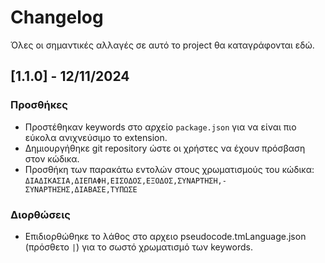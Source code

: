 # Changelog

Όλες οι σημαντικές αλλαγές σε αυτό το project θα καταγράφονται εδώ.

## [1.1.0] - 12/11/2024
### Προσθήκες
- Προστέθηκαν keywords στο αρχείο `package.json` για να είναι πιο εύκολα ανιχνεύσιμο το extension.
- Δημιουργήθηκε git repository ώστε οι χρήστες να έχουν πρόσβαση στον κώδικα.
- Προσθήκη των παρακάτω εντολών στους χρωματισμούς του κώδικα: ```ΔΙΑΔΙΚΑΣΙΑ,ΔΙΕΠΑΦΗ,ΕΙΣΟΔΟΣ,ΕΞΟΔΟΣ,ΣΥΝΑΡΤΗΣΗ,-ΣΥΝΑΡΤΗΣΗΣ,ΔΙΑΒΑΣΕ,ΤΥΠΩΣΕ```

### Διορθώσεις
- Επιδιορθώθηκε το λάθος στο αρχειο pseudocode.tmLanguage.json (πρόσθετο `|`) για το σωστό χρωματισμό των keywords.